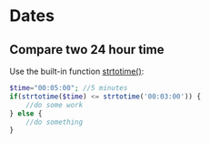 # Dates

## Compare two 24 hour time

Use the built-in function [strtotime()](https://secure.php.net/manual/en/function.strtotime.php):

```php
$time="00:05:00"; //5 minutes
if(strtotime($time) <= strtotime('00:03:00')) {
    //do some work
} else {
    //do something
}
```
